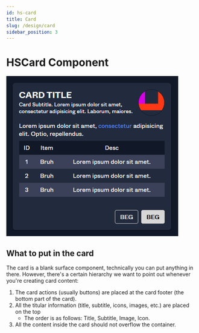```yaml
---
id: hs-card
title: Card
slug: /design/card
sidebar_position: 3
---
```

# HSCard Component
![HSCard Component](card.png)

## What to put in the card
The card is a blank surface component, technically you can put anything in there. However, there's a certain hierarchy we want to point out whenever you're creating card content:
1. The card actions (usually buttons) are placed at the card footer (the bottom part of the card).
2. All the titular information (title, subtitle, icons, images, etc.) are placed on the top
    - The order is as follows: Title, Subtitle, Image, Icon.
3. All the content inside the card should not overflow the container.